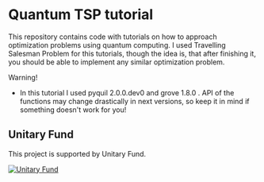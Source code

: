 # Quantum TSP tutorial
This repository contains code with tutorials on how to approach optimization problems using quantum computing.
I used Travelling Salesman Problem for this tutorials, though the idea is, that after finishing it, you should be able to implement any similar optimization problem.


Warning!
- In this tutorial I used pyquil 2.0.0.dev0 and grove 1.8.0 . API of the functions may change drastically in next versions, so keep it in mind if something doesn't work for you!


## Unitary Fund

This project is supported by Unitary Fund.

[![Unitary Fund](https://img.shields.io/badge/Supported%20By-UNITARY%20FUND-brightgreen.svg?style=for-the-badge)](http://unitary.fund)
